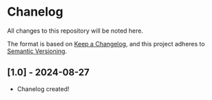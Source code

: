 # Chanelog

All changes to this repository will be noted here.

The format is based on [Keep a Changelog](https://keepachangelog.com/en/1.1.0/),
and this project adheres to [Semantic Versioning](https://semver.org/spec/v2.0.0.html).

## [1.0] - 2024-08-27

- Chanelog created!
